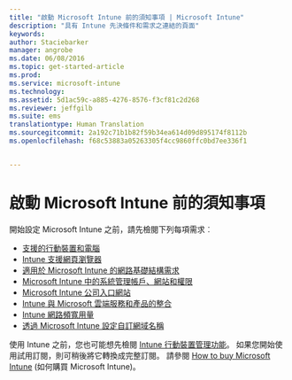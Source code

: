 ```yaml
---
title: "啟動 Microsoft Intune 前的須知事項 | Microsoft Intune"
description: "具有 Intune 先決條件和需求之連結的頁面"
keywords: 
author: Staciebarker
manager: angrobe
ms.date: 06/08/2016
ms.topic: get-started-article
ms.prod: 
ms.service: microsoft-intune
ms.technology: 
ms.assetid: 5d1ac59c-a885-4276-8576-f3cf81c2d268
ms.reviewer: jeffgilb
ms.suite: ems
translationtype: Human Translation
ms.sourcegitcommit: 2a192c71b1b82f59b34ea614d09d895174f8112b
ms.openlocfilehash: f68c53883a05263305f4cc9860ffc0bd7ee336f1


---
```


# 啟動 Microsoft Intune 前的須知事項

開始設定 Microsoft Intune 之前，請先檢閱下列每項需求︰

- [支援的行動裝置和電腦](supported-mobile-devices-and-computers.md)
- [Intune 支援網頁瀏覽器](supported-web-browsers.md)
- [適用於 Microsoft Intune 的網路基礎結構需求](network-infrastructure-requirements-for-microsoft-intune.md)
- [Microsoft Intune 中的系統管理帳戶、網站和權限](administrative-accounts-websites-perms.md)
- [Microsoft Intune 公司入口網站](microsoft-intune-company-portal.md)
- [Intune 與 Microsoft 雲端服務和產品的整合](integration-with-cloud-services.md)
- [Intune 網路頻寬用量](network-bandwidth-use.md)
- [透過 Microsoft Intune 設定自訂網域名稱](domain-names-for-microsoft-intune.md)


使用 Intune 之前，您也可能想先檢閱 [Intune 行動裝置管理功能](/intune/get-started/mobile-device-management-capabilities-in-microsoft-intune)。 如果您開始使用試用訂閱，則可稍後將它轉換成完整訂閱。 請參閱 [How to buy Microsoft Intune](http://www.microsoft.com/en-us/server-cloud/products/microsoft-intune/Purchasing.aspx) (如何購買 Microsoft Intune)。



<!--HONumber=Jul16_HO4-->


